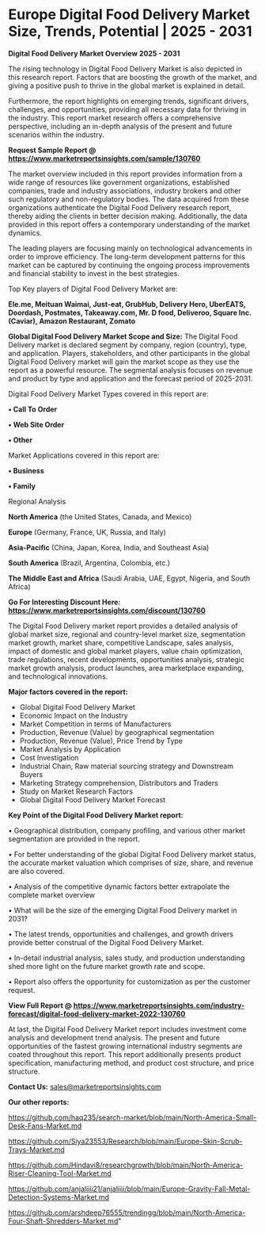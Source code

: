 # Europe Digital Food Delivery Market Size, Trends, Potential | 2025 - 2031

<Strong> Digital Food Delivery Market Overview 2025 - 2031</strong>

The rising technology in Digital Food Delivery Market is also depicted in this research report. Factors that are boosting the growth of the market, and giving a positive push to thrive in the global market is explained in detail.

Furthermore, the report highlights on emerging trends, significant drivers, challenges, and opportunities, providing all necessary data for thriving in the industry. This report market research offers a comprehensive perspective, including an in-depth analysis of the present and future scenarios within the industry.

<strong>Request Sample Report @ <a href=https://www.marketreportsinsights.com/sample/130760>https://www.marketreportsinsights.com/sample/130760</a></strong>

The market overview included in this report provides information from a wide range of resources like government organizations, established companies, trade and industry associations, industry brokers and other such regulatory and non-regulatory bodies. The data acquired from these organizations authenticate the Digital Food Delivery research report, thereby aiding the clients in better decision making. Additionally, the data provided in this report offers a contemporary understanding of the market dynamics.

The leading players are focusing mainly on technological advancements in order to improve efficiency. The long-term development patterns for this market can be captured by continuing the ongoing process improvements and financial stability to invest in the best strategies.

Top Key players of Digital Food Delivery Market are:

<strong>Ele.me, Meituan Waimai, Just-eat, GrubHub, Delivery Hero, UberEATS, Doordash, Postmates, Takeaway.com, Mr. D food, Deliveroo, Square Inc. (Caviar), Amazon Restaurant, Zomato</strong>

<strong><b>Global Digital Food Delivery Market Scope and Size:</b></strong>
The Digital Food Delivery market is declared segment by company, region (country), type, and application. Players, stakeholders, and other participants in the global Digital Food Delivery market will gain the market scope as they use the report as a powerful resource. The segmental analysis focuses on revenue and product by type and application and the forecast period of 2025-2031.

Digital Food Delivery Market Types covered in this report are:

<strong>• Call To Order

• Web Site Order

• Other</strong>

Market Applications covered in this report are:

<strong>• Business

• Family</strong> 

Regional Analysis

<strong>North America</strong> (the United States, Canada, and Mexico)

<strong>Europe</strong> (Germany, France, UK, Russia, and Italy)

<strong>Asia-Pacific</strong> (China, Japan, Korea, India, and Southeast Asia)

<strong>South America</strong> (Brazil, Argentina, Colombia, etc.)

<strong>The Middle East and Africa</strong> (Saudi Arabia, UAE, Egypt, Nigeria, and South Africa)

<strong>Go For Interesting Discount Here: <a href=https://www.marketreportsinsights.com/discount/130760>https://www.marketreportsinsights.com/discount/130760</a></strong>

The Digital Food Delivery market report provides a detailed analysis of global market size, regional and country-level market size, segmentation market growth, market share, competitive Landscape, sales analysis, impact of domestic and global market players, value chain optimization, trade regulations, recent developments, opportunities analysis, strategic market growth analysis, product launches, area marketplace expanding, and technological innovations.

<strong><b>Major factors covered in the report:</b></strong>
<ul>
  <li>Global Digital Food Delivery Market </li>
  <li>Economic Impact on the Industry</li>
  <li>Market Competition in terms of Manufacturers</li>
  <li>Production, Revenue (Value) by geographical segmentation</li>
  <li>Production, Revenue (Value), Price Trend by Type</li>
  <li>Market Analysis by Application</li>
  <li>Cost Investigation</li>
  <li>Industrial Chain, Raw material sourcing strategy and Downstream Buyers</li>
  <li>Marketing Strategy comprehension, Distributors and Traders</li>
  <li>Study on Market Research Factors</li>
  <li>Global Digital Food Delivery Market Forecast</li>
</ul>

<strong><b>Key Point of the Digital Food Delivery Market report:</b></strong>

• Geographical distribution, company profiling, and various other market segmentation are provided in the report.

• For better understanding of the global Digital Food Delivery market status, the accurate market valuation which comprises of size, share, and revenue are also covered.

• Analysis of the competitive dynamic factors better extrapolate the complete market overview

• What will be the size of the emerging Digital Food Delivery market in 2031?

• The latest trends, opportunities and challenges, and growth drivers provide better construal of the Digital Food Delivery Market.

• In-detail industrial analysis, sales study, and production understanding shed more light on the future market growth rate and scope.

• Report also offers the opportunity for customization as per the customer request.

<strong><b>View Full Report @ <a href=https://www.marketreportsinsights.com/industry-forecast/digital-food-delivery-market-2022-130760>https://www.marketreportsinsights.com/industry-forecast/digital-food-delivery-market-2022-130760</a></b></strong>


At last, the Digital Food Delivery Market report includes investment come analysis and development trend analysis. The present and future opportunities of the fastest growing international industry segments are coated throughout this report. This report additionally presents product specification, manufacturing method, and product cost structure, and price structure.

<strong>Contact Us:</strong>
sales@marketreportsinsights.com

<strong>Our other reports:</strong>

<a href=https://github.com/haq235/search-market/blob/main/North-America-Small-Desk-Fans-Market.md>https://github.com/haq235/search-market/blob/main/North-America-Small-Desk-Fans-Market.md</a>

<a href=https://github.com/Siya23553/Research/blob/main/Europe-Skin-Scrub-Trays-Market.md>https://github.com/Siya23553/Research/blob/main/Europe-Skin-Scrub-Trays-Market.md</a>

<a href=https://github.com/Hindavi8/researchgrowth/blob/main/North-America-Riser-Cleaning-Tool-Market.md>https://github.com/Hindavi8/researchgrowth/blob/main/North-America-Riser-Cleaning-Tool-Market.md</a>

<a href=https://github.com/anjaliiii21/anjaliiii/blob/main/Europe-Gravity-Fall-Metal-Detection-Systems-Market.md>https://github.com/anjaliiii21/anjaliiii/blob/main/Europe-Gravity-Fall-Metal-Detection-Systems-Market.md</a>

<a href=https://github.com/arshdeep76555/trendingg/blob/main/North-America-Four-Shaft-Shredders-Market.md>https://github.com/arshdeep76555/trendingg/blob/main/North-America-Four-Shaft-Shredders-Market.md</a>"
